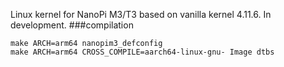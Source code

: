 Linux kernel for NanoPi M3/T3 based on vanilla kernel 4.11.6. 
In development.
###compilation

    make ARCH=arm64 nanopim3_defconfig
    make ARCH=arm64 CROSS_COMPILE=aarch64-linux-gnu- Image dtbs

